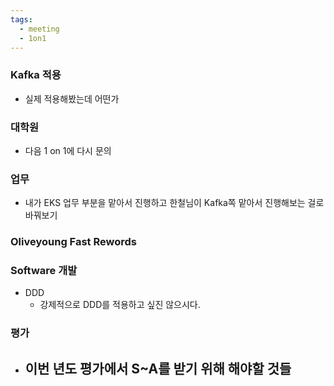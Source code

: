 ```yaml
---
tags:
  - meeting
  - 1on1
---
```

### 

### Kafka 적용
- 실제 적용해봤는데 어떤가
### 대학원 
- 다음 1 on 1에 다시 문의
### 업무
- 내가 EKS 업무 부분을 맡아서 진행하고 한철님이 Kafka쪽 맡아서 진행해보는 걸로 바꿔보기
### Oliveyoung Fast Rewords

### Software 개발
- DDD
	- 강제적으로 DDD를 적용하고 싶진 않으시다.
### 평가
- 이번 년도 평가에서 S~A를 받기 위해 해야할 것들
	- 